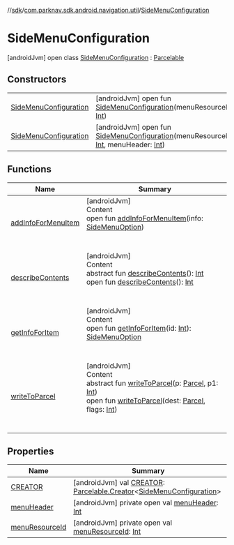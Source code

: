 //[sdk](../../../index.md)/[com.parknav.sdk.android.navigation.util](../index.md)/[SideMenuConfiguration](index.md)



# SideMenuConfiguration  
 [androidJvm] open class [SideMenuConfiguration](index.md) : [Parcelable](https://developer.android.com/reference/kotlin/android/os/Parcelable.html)   


## Constructors  
  
| | |
|---|---|
| <a name="com.parknav.sdk.android.navigation.util/SideMenuConfiguration/SideMenuConfiguration/#int/PointingToDeclaration/"></a>[SideMenuConfiguration](-side-menu-configuration.md)| <a name="com.parknav.sdk.android.navigation.util/SideMenuConfiguration/SideMenuConfiguration/#int/PointingToDeclaration/"></a> [androidJvm] open fun [SideMenuConfiguration](-side-menu-configuration.md)(menuResourceId: [Int](https://kotlinlang.org/api/latest/jvm/stdlib/kotlin/-int/index.html))   <br>|
| <a name="com.parknav.sdk.android.navigation.util/SideMenuConfiguration/SideMenuConfiguration/#int#int/PointingToDeclaration/"></a>[SideMenuConfiguration](-side-menu-configuration.md)| <a name="com.parknav.sdk.android.navigation.util/SideMenuConfiguration/SideMenuConfiguration/#int#int/PointingToDeclaration/"></a> [androidJvm] open fun [SideMenuConfiguration](-side-menu-configuration.md)(menuResourceId: [Int](https://kotlinlang.org/api/latest/jvm/stdlib/kotlin/-int/index.html), menuHeader: [Int](https://kotlinlang.org/api/latest/jvm/stdlib/kotlin/-int/index.html))   <br>|


## Functions  
  
|  Name |  Summary | 
|---|---|
| <a name="com.parknav.sdk.android.navigation.util/SideMenuConfiguration/addInfoForMenuItem/#com.parknav.sdk.android.navigation.util.SideMenuOption/PointingToDeclaration/"></a>[addInfoForMenuItem](add-info-for-menu-item.md)| <a name="com.parknav.sdk.android.navigation.util/SideMenuConfiguration/addInfoForMenuItem/#com.parknav.sdk.android.navigation.util.SideMenuOption/PointingToDeclaration/"></a>[androidJvm]  <br>Content  <br>open fun [addInfoForMenuItem](add-info-for-menu-item.md)(info: [SideMenuOption](../-side-menu-option/index.md))  <br><br><br>|
| <a name="android.os/Parcelable/describeContents/#/PointingToDeclaration/"></a>[describeContents](index.md#-1578325224%2FFunctions%2F462465411)| <a name="android.os/Parcelable/describeContents/#/PointingToDeclaration/"></a>[androidJvm]  <br>Content  <br>abstract fun [describeContents](index.md#-1578325224%2FFunctions%2F462465411)(): [Int](https://kotlinlang.org/api/latest/jvm/stdlib/kotlin/-int/index.html)  <br>open fun [describeContents](describe-contents.md)(): [Int](https://kotlinlang.org/api/latest/jvm/stdlib/kotlin/-int/index.html)  <br><br><br>|
| <a name="com.parknav.sdk.android.navigation.util/SideMenuConfiguration/getInfoForItem/#int/PointingToDeclaration/"></a>[getInfoForItem](get-info-for-item.md)| <a name="com.parknav.sdk.android.navigation.util/SideMenuConfiguration/getInfoForItem/#int/PointingToDeclaration/"></a>[androidJvm]  <br>Content  <br>open fun [getInfoForItem](get-info-for-item.md)(id: [Int](https://kotlinlang.org/api/latest/jvm/stdlib/kotlin/-int/index.html)): [SideMenuOption](../-side-menu-option/index.md)  <br><br><br>|
| <a name="android.os/Parcelable/writeToParcel/#android.os.Parcel#int/PointingToDeclaration/"></a>[writeToParcel](index.md#-1953101016%2FFunctions%2F462465411)| <a name="android.os/Parcelable/writeToParcel/#android.os.Parcel#int/PointingToDeclaration/"></a>[androidJvm]  <br>Content  <br>abstract fun [writeToParcel](index.md#-1953101016%2FFunctions%2F462465411)(p: [Parcel](https://developer.android.com/reference/kotlin/android/os/Parcel.html), p1: [Int](https://kotlinlang.org/api/latest/jvm/stdlib/kotlin/-int/index.html))  <br>open fun [writeToParcel](write-to-parcel.md)(dest: [Parcel](https://developer.android.com/reference/kotlin/android/os/Parcel.html), flags: [Int](https://kotlinlang.org/api/latest/jvm/stdlib/kotlin/-int/index.html))  <br><br><br>|


## Properties  
  
|  Name |  Summary | 
|---|---|
| <a name="com.parknav.sdk.android.navigation.util/SideMenuConfiguration/CREATOR/#/PointingToDeclaration/"></a>[CREATOR](-c-r-e-a-t-o-r.md)| <a name="com.parknav.sdk.android.navigation.util/SideMenuConfiguration/CREATOR/#/PointingToDeclaration/"></a> [androidJvm] val [CREATOR](-c-r-e-a-t-o-r.md): [Parcelable.Creator](https://developer.android.com/reference/kotlin/android/os/Parcelable.Creator.html)<[SideMenuConfiguration](index.md)>   <br>|
| <a name="com.parknav.sdk.android.navigation.util/SideMenuConfiguration/menuHeader/#/PointingToDeclaration/"></a>[menuHeader](menu-header.md)| <a name="com.parknav.sdk.android.navigation.util/SideMenuConfiguration/menuHeader/#/PointingToDeclaration/"></a> [androidJvm] private open val [menuHeader](menu-header.md): [Int](https://kotlinlang.org/api/latest/jvm/stdlib/kotlin/-int/index.html)   <br>|
| <a name="com.parknav.sdk.android.navigation.util/SideMenuConfiguration/menuResourceId/#/PointingToDeclaration/"></a>[menuResourceId](menu-resource-id.md)| <a name="com.parknav.sdk.android.navigation.util/SideMenuConfiguration/menuResourceId/#/PointingToDeclaration/"></a> [androidJvm] private open val [menuResourceId](menu-resource-id.md): [Int](https://kotlinlang.org/api/latest/jvm/stdlib/kotlin/-int/index.html)   <br>|

